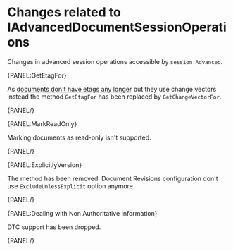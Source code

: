 ﻿# Changes related to IAdvancedDocumentSessionOperations

Changes in advanced session operations accessible by `session.Advanced`.

{PANEL:GetEtagFor}

As [documents don't have etags any longer](../../../migration/client-api/introduction#etags) but they use change vectors instead the method `GetEtagFor` has been replaced by `GetChangeVectorFor`.

{PANEL/}


{PANEL:MarkReadOnly}

Marking documents as read-only isn't supported. 

{PANEL/}


{PANEL:ExplicitlyVersion}

The method has been removed. Document Revisions configuration don't use `ExcludeUnlessExplicit` option anymore.

{PANEL/}

{PANEL:Dealing with Non Authoritative Information}

DTC support has been dropped.

{PANEL/}



